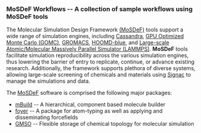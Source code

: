 ### MoSDeF Workflows -- A collection of sample workflows using MoSDeF tools

The Molecular Simulation Design Framework [(MoSDeF)](https://mosdef.org) tools support a wide range of simulation engines, including [Cassandra](https://cassandra.nd.edu), [GPU Optimized Monte Carlo (GOMC)](http://gomc.eng.wayne.edu), [GROMACS](https://www.gromacs.org), [HOOMD-blue](http://glotzerlab.engin.umich.edu/hoomd-blue/), and [Large-scale Atomic/Molecular Massively Parallel Simulator (LAMMPS)](https://lammps.sandia.gov).  **MoSDeF** tools facilitate simulation reproducibility across the various simulation engines, thus lowering the barrier of entry to replicate, continue, or advance existing research.  Additionally, the framework supports plethora of diverse systems, allowing large-scale screening of chemicals and materials using [Signac](https://signac.io) to manage the simulations and data.

The [MoSDeF](https://mosdef.org) software is comprised the following major packages:
- [mBuild](https://mbuild.mosdef.org/en/stable/) -- A hierarchical, component based molecule builder
- [foyer](https://foyer.mosdef.org/en/stable/) -- A package for atom-typing as well as applying and disseminating forcefields
- [GMSO](https://gmso.mosdef.org/en/stable/) -- Flexible storage of chemical topology for molecular simulation
